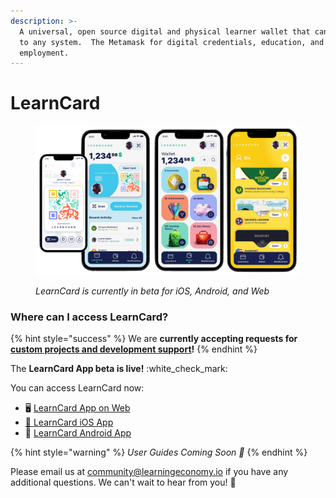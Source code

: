 ```yaml
---
description: >-
  A universal, open source digital and physical learner wallet that can connect
  to any system.  The Metamask for digital credentials, education, and
  employment.
---
```


# LearnCard

<figure><img src="../.gitbook/assets/6317f982ddcee62a9de2359c_learncard learning economy foundation w3c universal digital wallet.001 2-p-1600 (1).png" alt=""><figcaption><p><em>LearnCard is currently in beta for iOS, Android, and Web</em></p></figcaption></figure>

### Where can I access LearnCard?

{% hint style="success" %}
We are **currently accepting requests for** [**custom projects and development support**](../super-skills-league/custom-development.md)**!**&#x20;
{% endhint %}

The **LearnCard App beta is live!** :white\_check\_mark:&#x20;

You can access LearnCard now:

* 🖥 [LearnCard App on Web](https://learncard.app)
* [📱 ](https://apps.apple.com/us/app/learncard/id1635841898?platform=iphone)[LearnCard iOS App ](https://apps.apple.com/us/app/learncard/id1635841898?platform=iphone)
* 📱 [LearnCard Android App ](https://play.google.com/store/apps/details?id=com.learncard.app\&pli=1)

{% hint style="warning" %}
_User Guides Coming Soon 🚧_
{% endhint %}

Please email us at [community@learningeconomy.io](mailto:community@learningeconomy.io) if you have any additional questions. We can't wait to hear from you! 💖
